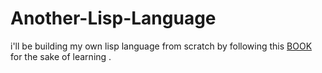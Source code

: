 # Another-Lisp-Language
i'll be building my own lisp language from scratch by following this [BOOK](http://www.buildyourownlisp.com) for the sake of learning .
